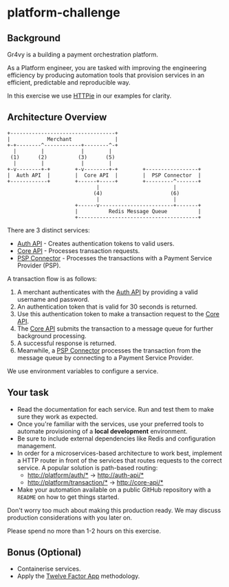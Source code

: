 # platform-challenge

## Background

Gr4vy is a building a payment orchestration platform.

As a Platform engineer, you are tasked with improving the engineering efficiency by producing automation tools that provision services in an efficient, predictable and reproducible way.

In this exercise we use [HTTPie](https://github.com/httpie/httpie) in our examples for clarity.

## Architecture Overview

```text
+----------------------------------+
|            Merchant              |
+-+--------^------------+--------^-+
  |        |            |        |
 (1)      (2)          (3)      (5)
  |        |            |        |
+-v--------+-+        +-v--------+-+        +-----------------+
|  Auth API  |        |  Core API  |        |  PSP Connector  |
+------------+        +------+-----+        +---------^-------+
                             |                        |
                            (4)                      (6)
                             |                        |
                      +------v------------------------+-------+
                      |          Redis Message Queue          |
                      +---------------------------------------+
```

There are 3 distinct services:

- [Auth API] - Creates authentication tokens to valid users.
- [Core API] - Processes transaction requests.
- [PSP Connector] - Processes the transactions with a Payment Service Provider (PSP).

A transaction flow is as follows:

1. A merchant authenticates with the [Auth API] by providing a valid username and password.
2. An authentication token that is valid for 30 seconds is returned.
3. Use this authentication token to make a transaction request to the [Core API].
4. The [Core API] submits the transaction to a message queue for further background processing.
5. A successful response is returned.
6. Meanwhile, a [PSP Connector] processes the transaction from the message queue by connecting to a Payment Service Provider.

We use environment variables to configure a service.

## Your task

- Read the documentation for each service. Run and test them to make sure they work as expected.
- Once you're familiar with the services, use your preferred tools to automate provisioning of a **local development** environment.
- Be sure to include external dependencies like Redis and configuration management.
- In order for a microservices-based architecture to work best, implement a HTTP router in front of the services that routes requests to the correct service. A popular solution is path-based routing:
  - <http://platform/auth/*> → <http://auth-api/*>
  - <http://platform/transaction/*> → <http://core-api/*>
- Make your automation available on a public GitHub repository with a `README` on how to get things started.

Don't worry too much about making this production ready. We may discuss production considerations with you later on.

Please spend no more than 1-2 hours on this exercise.

## Bonus (Optional)

- Containerise services.
- Apply the [Twelve Factor App](https://12factor.net/) methodology.

[Auth API]: auth-api
[Core API]: core-api
[PSP Connector]: psp-connector
